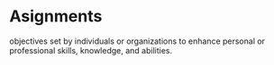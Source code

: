 # Asignments
objectives set by individuals or organizations to enhance personal or professional skills, knowledge, and abilities.
